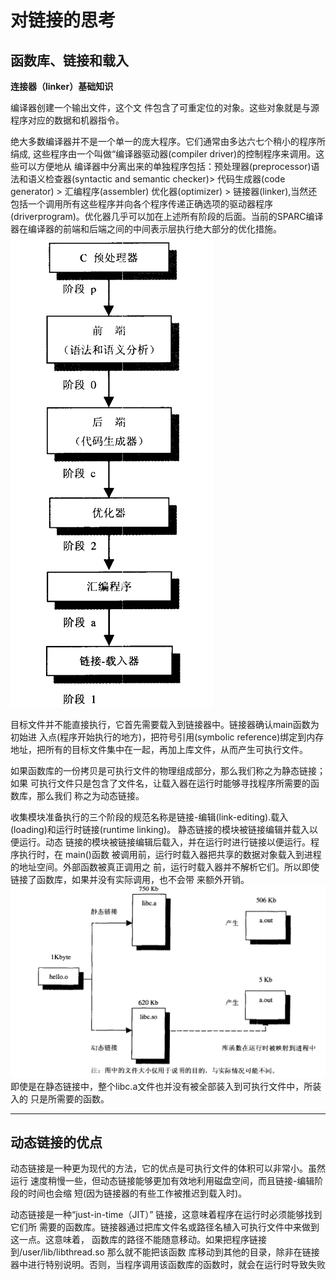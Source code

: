 # 对链接的思考


## 函数库、链接和载入

**连接器（linker）基础知识**

编译器创建一个输出文件，这个文 件包含了可重定位的对象。这些对象就是与源程序对应的数据和机器指令。

绝大多数编译器并不是一个单一的庞大程序。它们通常由多达六七个稍小的程序所绢成,
这些程序由一个叫做“编译器驱动器(compiler driver)的控制程序来调用。这些可以方便地从 编译器中分离出来的单独程序包括：预处理器(preprocessor)语法和语义检查器(syntactic and semantic checker)> 代码生成器(code generator) > 汇编程序(assembler) 优化器(optimizer) > 链接器(linker),当然还包括一个调用所有这些程序并向各个程序传递正确选项的驱动器程序 (driverprogram)。优化器几乎可以加在上述所有阶段的后面。当前的SPARC编译 器在编译器的前端和后端之间的中间表示层执行绝大部分的优化措施。
![](image/2020-05-18-13-24-48.png)

目标文件并不能直接执行，它首先需要载入到链接器中。链接器确认main函数为初始进 入点(程序开始执行的地方)，把符号引用(symbolic reference)绑定到内存地址，把所有的目标文件集中在一起，再加上库文件，从而产生可执行文件。

如果函数库的一份拷贝是可执行文件的物理组成部分，那么我们称之为静态链接；如果
可执行文件只是包含了文件名，让载入器在运行时能够寻找程序所需要的函数库，那么我们
称之为动态链接。

收集模块准备执行的三个阶段的规范名称是链接-编辑(link-editing).载入 (loading)和运行时链接(runtime linking)。 静态链接的模块被链接编辑并载入以便运行。动态 链接的模块被链接编辑后载入，并在运行时进行链接以便运行。程序执行时，在 main()函数 被调用前，运行时载入器把共享的数据对象载入到进程的地址空间。外部函数被真正调用之
前，运行时载入器并不解析它们。所以即使链接了函数库，如果并没有实际调用，也不会带
来额外开销。
![](image/2020-05-18-13-31-16.png)
即使是在静态链接中，整个libc.a文件也并没有被全部装入到可执行文件中，所装入的 只是所需要的函数。

----------------
## 动态链接的优点

动态链接是一种更为现代的方法，它的优点是可执行文件的体积可以非常小。虽然运行
速度稍慢一些，但动态链接能够更加有效地利用磁盘空间，而且链接-编辑阶段的时间也会缩
短(因为链接器的有些工作被推迟到载入时)。

动态链接是一种“just-in-time（JIT）” 链接，这意味着程序在运行时必须能够找到它们所 需要的函数库。链接器通过把库文件名或路径名植入可执行文件中来做到这一点。这意味着，
函数库的路径不能随意移动。如果把程序链接到/user/lib/libthread.so 那么就不能把该函数 库移动到其他的目录，除非在链接器中进行特别说明。否则，当程序调用该函数库的函数时，就会在运行时导致失败